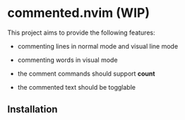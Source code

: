 # commented.nvim (WIP)

This project aims to provide the following features:

- commenting lines in normal mode and visual line mode

- commenting words in visual mode

- the comment commands should support **count**

- the commented text should be togglable

## Installation

```lua

```
